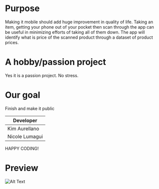 # Purpose

Making it mobile should add huge improvement in quality of life. Taking an item, getting your phone out of your pocket then scan 
through the app can be useful in minimizing efforts of taking all of them down. 
The app will identify what is price of the scanned product through a dataset of product prices.

# A hobby/passion project

Yes it is a passion project. No stress. 

# Our goal

Finish and make it public

| Developer     |
| ------------- |
| Kim Aurellano |
| Nicole Lumagui|


HAPPY CODING!

# Preview

![Alt Text](https://github.com/kimaurellano/Grocery-Item-Listing-Application/blob/master/Preview.PNG)
